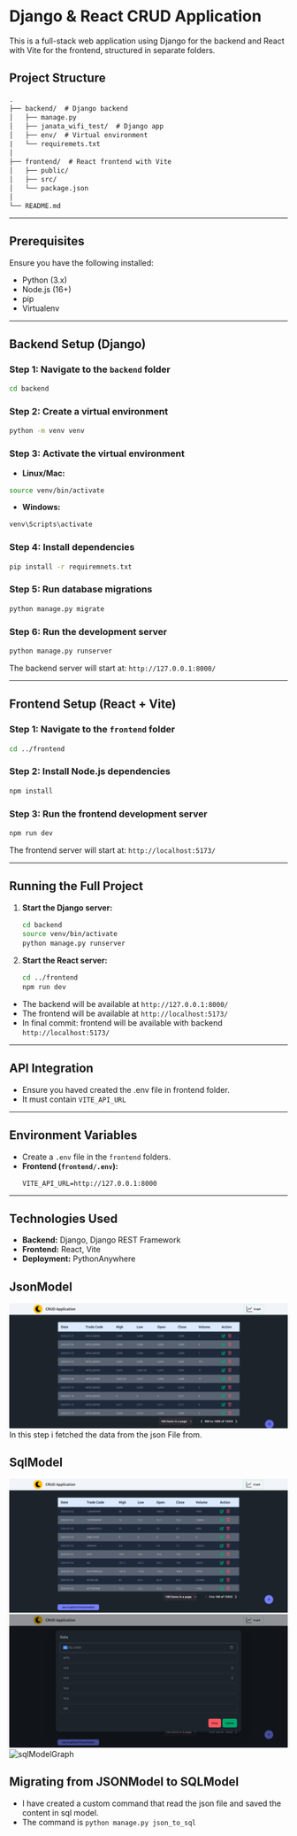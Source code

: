 # Django & React CRUD Application

This is a full-stack web application using Django for the backend and React with Vite for the frontend, structured in separate folders.

## Project Structure
```
.
├── backend/  # Django backend
│   ├── manage.py
│   ├── janata_wifi_test/  # Django app
│   ├── env/  # Virtual environment
|   └── requiremets.txt
│
├── frontend/  # React frontend with Vite
│   ├── public/
│   ├── src/
│   └── package.json
│
└── README.md
```

---

## Prerequisites
Ensure you have the following installed:
- Python (3.x)
- Node.js (16+)
- pip
- Virtualenv

---

## Backend Setup (Django)

### Step 1: Navigate to the `backend` folder
```bash
cd backend
```

### Step 2: Create a virtual environment
```bash
python -m venv venv
```

### Step 3: Activate the virtual environment
- **Linux/Mac:**
```bash
source venv/bin/activate
```
- **Windows:**
```bash
venv\Scripts\activate
```

### Step 4: Install dependencies
```bash
pip install -r requiremnets.txt
```

### Step 5: Run database migrations
```bash
python manage.py migrate
```

### Step 6: Run the development server
```bash
python manage.py runserver
```
The backend server will start at: `http://127.0.0.1:8000/`

---

## Frontend Setup (React + Vite)

### Step 1: Navigate to the `frontend` folder
```bash
cd ../frontend
```

### Step 2: Install Node.js dependencies
```bash
npm install
```

### Step 3: Run the frontend development server
```bash
npm run dev
```
The frontend server will start at: `http://localhost:5173/`

---

## Running the Full Project

1. **Start the Django server:**
    ```bash
    cd backend
    source venv/bin/activate
    python manage.py runserver
    ```
2. **Start the React server:**
    ```bash
    cd ../frontend
    npm run dev
    ```

- The backend will be available at `http://127.0.0.1:8000/`
- The frontend will be available at `http://localhost:5173/`
- In final commit: frontend will be available with backend `http://localhost:5173/`

---

## API Integration
- Ensure you haved created the .env file in frontend folder.
- It must contain `VITE_API_URL` 
---

## Environment Variables
- Create a `.env` file in the `frontend` folders.
- **Frontend (`frontend/.env`):**
    ```plaintext
    VITE_API_URL=http://127.0.0.1:8000
    ```

---

## Technologies Used
- **Backend:** Django, Django REST Framework
- **Frontend:** React, Vite
- **Deployment:** PythonAnywhere


## JsonModel
![jsonModel](https://github.com/saikat709/react-django-crud-application/blob/main/images_for_github/jsonModel.png?raw=true)
In this step i fetched the data from the json File from. 

## SqlModel
![sqlModelTable](https://github.com/saikat709/react-django-crud-application/blob/main/images_for_github/sqlModelTable.png?raw=true)
![sqlModelEdit](https://github.com/saikat709/react-django-crud-application/blob/main/images_for_github/sqlModelEdit.png?raw=true)
![sqlModelGraph](https://github.com/saikat709/react-django-crud-application/blob/main/images_for_github/sqlModel.Graph?raw=true)

## Migrating from JSONModel to SQLModel
- I have created a custom command that read the json file and saved the content in sql model.
- The command is `python manage.py json_to_sql`
